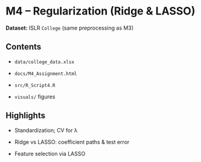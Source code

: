 # M4 – Regularization (Ridge & LASSO)



**Dataset:** ISLR `College` (same preprocessing as M3)



## Contents

- `data/college_data.xlsx`

- `docs/M4_Assignment.html`

- `src/R_Script4.R`

- `visuals/` figures



## Highlights

- Standardization; CV for λ

- Ridge vs LASSO: coefficient paths & test error

- Feature selection via LASSO



